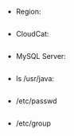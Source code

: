
- Region:
```

```

- CloudCat:
```

```

- MySQL Server:
```

```

- ls /usr/java:
```

```

- /etc/passwd
```

```
- /etc/group
```

```
